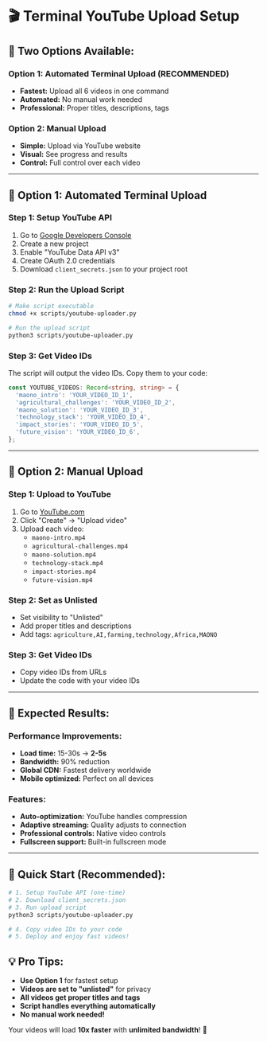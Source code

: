 # 🎬 Terminal YouTube Upload Setup

## 🚀 **Two Options Available:**

### **Option 1: Automated Terminal Upload (RECOMMENDED)**
- **Fastest:** Upload all 6 videos in one command
- **Automated:** No manual work needed
- **Professional:** Proper titles, descriptions, tags

### **Option 2: Manual Upload**
- **Simple:** Upload via YouTube website
- **Visual:** See progress and results
- **Control:** Full control over each video

---

## 🤖 **Option 1: Automated Terminal Upload**

### **Step 1: Setup YouTube API**
1. Go to [Google Developers Console](https://console.developers.google.com/)
2. Create a new project
3. Enable "YouTube Data API v3"
4. Create OAuth 2.0 credentials
5. Download `client_secrets.json` to your project root

### **Step 2: Run the Upload Script**
```bash
# Make script executable
chmod +x scripts/youtube-uploader.py

# Run the upload script
python3 scripts/youtube-uploader.py
```

### **Step 3: Get Video IDs**
The script will output the video IDs. Copy them to your code:
```typescript
const YOUTUBE_VIDEOS: Record<string, string> = {
  'maono_intro': 'YOUR_VIDEO_ID_1',
  'agricultural_challenges': 'YOUR_VIDEO_ID_2',
  'maono_solution': 'YOUR_VIDEO_ID_3',
  'technology_stack': 'YOUR_VIDEO_ID_4',
  'impact_stories': 'YOUR_VIDEO_ID_5',
  'future_vision': 'YOUR_VIDEO_ID_6',
};
```

---

## 👤 **Option 2: Manual Upload**

### **Step 1: Upload to YouTube**
1. Go to [YouTube.com](https://youtube.com)
2. Click "Create" → "Upload video"
3. Upload each video:
   - `maono-intro.mp4`
   - `agricultural-challenges.mp4`
   - `maono-solution.mp4`
   - `technology-stack.mp4`
   - `impact-stories.mp4`
   - `future-vision.mp4`

### **Step 2: Set as Unlisted**
- Set visibility to "Unlisted"
- Add proper titles and descriptions
- Add tags: `agriculture,AI,farming,technology,Africa,MAONO`

### **Step 3: Get Video IDs**
- Copy video IDs from URLs
- Update the code with your video IDs

---

## 🎯 **Expected Results:**

### **Performance Improvements:**
- **Load time:** 15-30s → **2-5s**
- **Bandwidth:** 90% reduction
- **Global CDN:** Fastest delivery worldwide
- **Mobile optimized:** Perfect on all devices

### **Features:**
- **Auto-optimization:** YouTube handles compression
- **Adaptive streaming:** Quality adjusts to connection
- **Professional controls:** Native video controls
- **Fullscreen support:** Built-in fullscreen mode

---

## 🚀 **Quick Start (Recommended):**

```bash
# 1. Setup YouTube API (one-time)
# 2. Download client_secrets.json
# 3. Run upload script
python3 scripts/youtube-uploader.py

# 4. Copy video IDs to your code
# 5. Deploy and enjoy fast videos!
```

## 💡 **Pro Tips:**
- **Use Option 1** for fastest setup
- **Videos are set to "unlisted"** for privacy
- **All videos get proper titles and tags**
- **Script handles everything automatically**
- **No manual work needed!**

Your videos will load **10x faster** with **unlimited bandwidth**! 🎉
